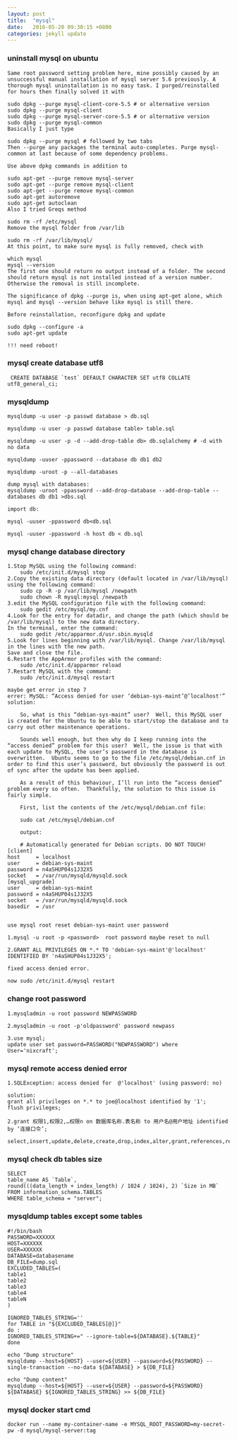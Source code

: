 ```yaml
---
layout: post
title:  "mysql"
date:   2016-05-20 09:30:15 +0800
categories: jekyll update
---
```


### uninstall mysql on ubuntu

    Same root password setting problem here, mine possibly caused by an unsuccessful manual installation of mysql server 5.6 previously. A thorough mysql uninstallation is no easy task. I purged/reinstalled for hours then finally solved it with

    sudo dpkg --purge mysql-client-core-5.5 # or alternative version
    sudo dpkg --purge mysql-client
    sudo dpkg --purge mysql-server-core-5.5 # or alternative version
    sudo dpkg --purge mysql-common
    Basically I just type

    sudo dpkg --purge mysql # followed by two tabs
    Then --purge any packages the terminal auto-completes. Purge mysql-common at last because of some dependency problems.

    Use above dpkg commands in addition to

    sudo apt-get --purge remove mysql-server
    sudo apt-get --purge remove mysql-client
    sudo apt-get --purge remove mysql-common
    sudo apt-get autoremove
    sudo apt-get autoclean
    Also I tried Greqs method

    sudo rm -rf /etc/mysql
    Remove the mysql folder from /var/lib

    sudo rm -rf /var/lib/mysql/
    At this point, to make sure mysql is fully removed, check with

    which mysql
    mysql --version
    The first one should return no output instead of a folder. The second should return mysql is not installed instead of a version number. Otherwise the removal is still incomplete.

    The significance of dpkg --purge is, when using apt-get alone, which mysql and mysql --version behave like mysql is still there.

    Before reinstallation, reconfigure dpkg and update

    sudo dpkg --configure -a
    sudo apt-get update

    !!! need reboot!


### mysql create database utf8

     CREATE DATABASE `test` DEFAULT CHARACTER SET utf8 COLLATE utf8_general_ci;


### mysqldump

    mysqldump -u user -p passwd database > db.sql

    mysqldump -u user -p passwd database table> table.sql

    mysqldump -u user -p -d --add-drop-table db> db.sqlalchemy # -d with no data

    mysqldump -uuser -ppassword --database db db1 db2

    mysqldump -uroot -p --all-databases

    dump mysql with databases:
    mysqldump -uroot -ppassword --add-drop-database --add-drop-table --databases db db1 >dbs.sql

    import db:

    mysql -uuser -ppassword db<db.sql

    mysql -uuser -ppassword -h host db < db.sql


### mysql change database directory

    1.Stop MySQL using the following command:
        sudo /etc/init.d/mysql stop
    2.Copy the existing data directory (default located in /var/lib/mysql) using the following command:
        sudo cp -R -p /var/lib/mysql /newpath
        sudo chown -R mysql:mysql /newpath
    3.edit the MySQL configuration file with the following command:
        sudo gedit /etc/mysql/my.cnf
    4.Look for the entry for datadir, and change the path (which should be /var/lib/mysql) to the new data directory.
    In the terminal, enter the command:
        sudo gedit /etc/apparmor.d/usr.sbin.mysqld
    5.Look for lines beginning with /var/lib/mysql. Change /var/lib/mysql in the lines with the new path.
    Save and close the file.
    6.Restart the AppArmor profiles with the command:
        sudo /etc/init.d/apparmor reload
    7.Restart MySQL with the command:
        sudo /etc/init.d/mysql restart

    maybe get error in step 7
    errer: MySQL: “Access denied for user ‘debian-sys-maint’@’localhost'”
    solution:

        So, what is this “debian-sys-maint” user?  Well, this MySQL user is created for the Ubuntu to be able to start/stop the database and to carry out other maintenance operations.

        Sounds well enough, but then why do I keep running into the “access denied” problem for this user?  Well, the issue is that with each update to MySQL, the user’s password in the database is overwritten.  Ubuntu seems to go to the file /etc/mysql/debian.cnf in order to find this user’s password, but obviously the password is out of sync after the update has been applied.

        As a result of this behaviour, I’ll run into the “access denied” problem every so often.  Thankfully, the solution to this issue is fairly simple.

        First, list the contents of the /etc/mysql/debian.cnf file:

        sudo cat /etc/mysql/debian.cnf

        output:

        # Automatically generated for Debian scripts. DO NOT TOUCH!
    [client]
    host     = localhost
    user     = debian-sys-maint
    password = n4aSHUP04s1J32X5
    socket   = /var/run/mysqld/mysqld.sock
    [mysql_upgrade]
    user     = debian-sys-maint
    password = n4aSHUP04s1J32X5
    socket   = /var/run/mysqld/mysqld.sock
    basedir  = /usr


    use mysql root reset debian-sys-maint user password

    1.mysql -u root -p <password>  root password maybe reset to null

    2.GRANT ALL PRIVILEGES ON *.* TO 'debian-sys-maint'@'localhost' IDENTIFIED BY 'n4aSHUP04s1J32X5';

    fixed access denied error.

    now sudo /etc/init.d/mysql restart


### change root password

    1.mysqladmin -u root password NEWPASSWORD

    2.mysqladmin -u root -p'oldpassword' password newpass

    3.use mysql;
    update user set password=PASSWORD("NEWPASSWORD") where User='nixcraft';


### mysql remote access denied error

    1.SQLException: access denied for  @'localhost' (using password: no)

    solution:
    grant all privileges on *.* to joe@localhost identified by '1';
    flush privileges;

    2.grant 权限1,权限2,…权限n on 数据库名称.表名称 to 用户名@用户地址 identified by ‘连接口令’;

    select,insert,update,delete,create,drop,index,alter,grant,references,reload,shutdown,process,file


### mysql check db tables size

    SELECT
    table_name AS `Table`,
    round(((data_length + index_length) / 1024 / 1024), 2) `Size in MB`
    FROM information_schema.TABLES
    WHERE table_schema = "server";


### mysqldump tables except some tables

    #!/bin/bash
    PASSWORD=XXXXXX
    HOST=XXXXXX
    USER=XXXXXX
    DATABASE=databasename
    DB_FILE=dump.sql
    EXCLUDED_TABLES=(
    table1
    table2
    table3
    table4
    tableN
    )

    IGNORED_TABLES_STRING=''
    for TABLE in "${EXCLUDED_TABLES[@]}"
    do :
    IGNORED_TABLES_STRING+=" --ignore-table=${DATABASE}.${TABLE}"
    done

    echo "Dump structure"
    mysqldump --host=${HOST} --user=${USER} --password=${PASSWORD} --single-transaction --no-data ${DATABASE} > ${DB_FILE}

    echo "Dump content"
    mysqldump --host=${HOST} --user=${USER} --password=${PASSWORD} ${DATABASE} ${IGNORED_TABLES_STRING} >> ${DB_FILE}

### mysql docker start cmd

    docker run --name my-container-name -e MYSQL_ROOT_PASSWORD=my-secret-pw -d mysql/mysql-server:tag


